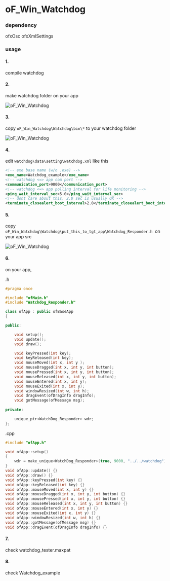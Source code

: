 # oF_Win_Watchdog #

### dependency

ofxOsc
ofxXmlSettings

### usage ###

#### 1.

compile watchdog

#### 2.

make watchdog folder on your app

![oF_Win_Watchdog](https://github.com/Akira-Hayasaka/oF_Win_Watchdog/raw/master/redmeimg/a.PNG)

#### 3.

copy `oF_Win_Watchdog\Watchdog\bin\*` to your watchdog folder

![oF_Win_Watchdog](https://github.com/Akira-Hayasaka/oF_Win_Watchdog/raw/master/redmeimg/c.PNG)

#### 4.

edit `watchdog\data\setting\watchdog.xml` like this

```xml
<!-- exe base name (w/o .exe) -->
<exe_name>Watchdog_example</exe_name>
<!-- watchdog <=> app com port -->
<communication_port>9000</communication_port>
<!-- watchdog <=> app polling interval for life monitoring -->
<ping_wait_interval_sec>5.0</ping_wait_interval_sec>
<!-- dont care about this. 2.0 sec is usually OK -->
<terminate_closealert_boot_interval>2.0</terminate_closealert_boot_interval>
```

#### 5.

copy `oF_Win_Watchdog\Watchdog\put_this_to_tgt_app\Watchdog_Responder.h`  on your app src

![oF_Win_Watchdog](https://github.com/Akira-Hayasaka/oF_Win_Watchdog/raw/master/redmeimg/b.PNG)

#### 6.

on your app, 

.h

```c++
#pragma once

#include "ofMain.h"
#include "Watchdog_Responder.h"

class ofApp : public ofBaseApp
{

public:

	void setup();
	void update();
	void draw();

	void keyPressed(int key);
	void keyReleased(int key);
	void mouseMoved(int x, int y );
	void mouseDragged(int x, int y, int button);
	void mousePressed(int x, int y, int button);
	void mouseReleased(int x, int y, int button);
	void mouseEntered(int x, int y);
	void mouseExited(int x, int y);
	void windowResized(int w, int h);
	void dragEvent(ofDragInfo dragInfo);
	void gotMessage(ofMessage msg);
		
private:

	unique_ptr<WatchDog_Responder> wdr;
};
```

.cpp

```c++
#include "ofApp.h"

void ofApp::setup() 
{
	wdr = make_unique<WatchDog_Responder>(true, 9000, "../../watchdog");
}
void ofApp::update() {}
void ofApp::draw() {}
void ofApp::keyPressed(int key) {}
void ofApp::keyReleased(int key) {}
void ofApp::mouseMoved(int x, int y) {}
void ofApp::mouseDragged(int x, int y, int button) {}
void ofApp::mousePressed(int x, int y, int button) {}
void ofApp::mouseReleased(int x, int y, int button) {}
void ofApp::mouseEntered(int x, int y) {}
void ofApp::mouseExited(int x, int y) {}
void ofApp::windowResized(int w, int h) {}
void ofApp::gotMessage(ofMessage msg) {}
void ofApp::dragEvent(ofDragInfo dragInfo) {}
```





#### 7.

check watchdog_tester.maxpat

#### 8.

check Watchdog_example

